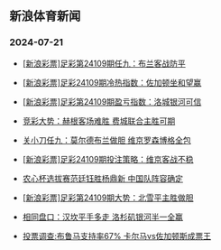 ## 新浪体育新闻 
### 2024-07-21

+ [[新浪彩票]足彩第24109期任九：布兰客战防平](https://sports.sina.com.cn/l/2024-07-20/doc-incetuqh4692169.shtml)

+ [[新浪彩票]足彩24109期冷热指数：佐加顿坐和望赢](https://sports.sina.com.cn/l/2024-07-20/doc-incetqhp7283665.shtml)

+ [[新浪彩票]足彩第24109期盈亏指数：洛城银河可信](https://sports.sina.com.cn/l/2024-07-20/doc-incetuqp3941201.shtml)

+ [竞彩大势：赫根客场难胜 费城联合主胜可期](https://sports.sina.com.cn/l/2024-07-20/doc-incetqhk4812086.shtml)

+ [关小刀任九：莫尔德布兰做胆 维京罗森博格全包](https://sports.sina.com.cn/l/2024-07-20/doc-inceumnf3625625.shtml)

+ [[新浪彩票]足彩24109期投注策略：维京客战不稳](https://sports.sina.com.cn/l/2024-07-20/doc-incetuqm7164154.shtml)

+ [农心杯选拔赛范廷钰胜杨鼎新 中国队阵容确定](https://sports.sina.com.cn/go/2024-07-20/doc-incetuqh4691554.shtml)

+ [[新浪彩票]足彩第24109期大势：北雪平主胜做胆](https://sports.sina.com.cn/l/2024-07-20/doc-incetuqh4691884.shtml)

+ [相同盘口：汉坎平手多走 洛杉矶银河半一全赢](https://sports.sina.com.cn/l/2024-07-20/doc-incetywh1358971.shtml)

+ [投票调查:布鲁马支持率67% 卡尔马vs佐加顿斯成票王](https://sports.sina.com.cn/l/2024-07-20/doc-incetuqh4706642.shtml)

